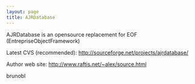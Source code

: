 ```yaml
---
layout: page
title: AJRDatabase
---
```


AJRDatabase is an opensource replacement for EOF (EntrepriseObjectFramework)

Latest CVS (recommended): http://sourceforge.net/projects/ajrdatabase/

Author web site: http://www.raftis.net/~alex/source.html

brunobl

